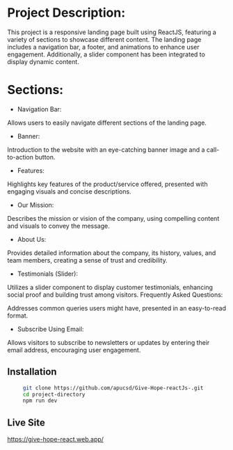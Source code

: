 # Project Description:
This project is a responsive landing page built using ReactJS, featuring a variety of sections to showcase different content. The landing page includes a navigation bar, a footer, and animations to enhance user engagement. Additionally, a slider component has been integrated to display dynamic content.

# Sections:
* Navigation Bar:

Allows users to easily navigate different sections of the landing page.
* Banner:

Introduction to the website with an eye-catching banner image and a call-to-action button.
* Features:

Highlights key features of the product/service offered, presented with engaging visuals and concise descriptions.
* Our Mission:

Describes the mission or vision of the company, using compelling content and visuals to convey the message.
* About Us:

Provides detailed information about the company, its history, values, and team members, creating a sense of trust and credibility.
* Testimonials (Slider):

Utilizes a slider component to display customer testimonials, enhancing social proof and building trust among visitors.
Frequently Asked Questions:

Addresses common queries users might have, presented in an easy-to-read format.
* Subscribe Using Email:

Allows visitors to subscribe to newsletters or updates by entering their email address, encouraging user engagement.


## Installation

```bash
     git clone https://github.com/apucsd/Give-Hope-reactJs-.git
     cd project-directory
     npm run dev
```

## Live Site

https://give-hope-react.web.app/
